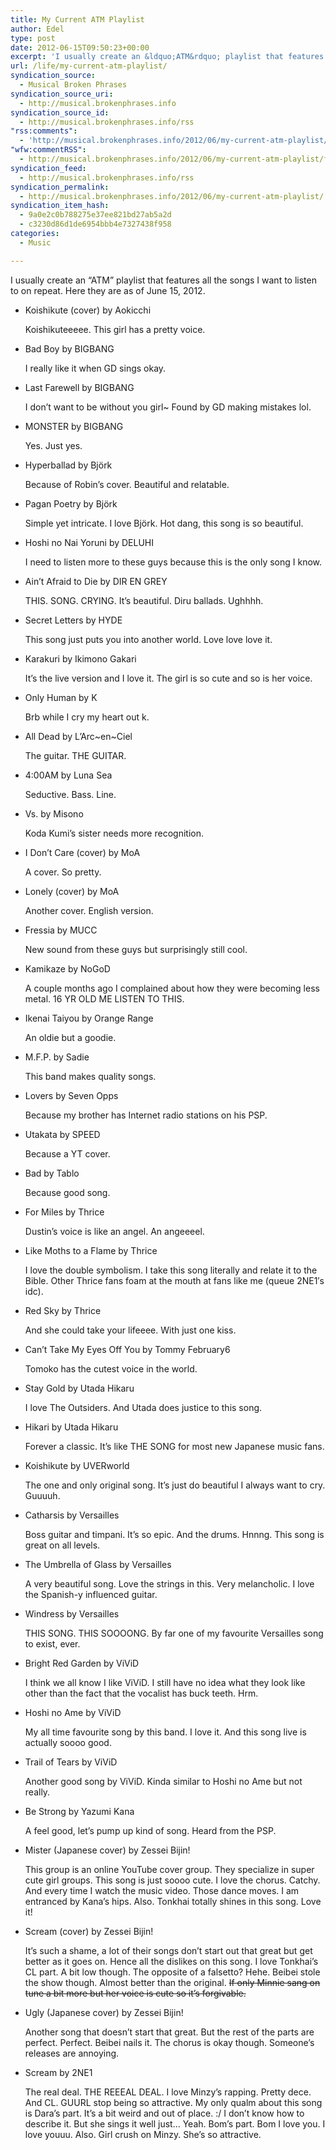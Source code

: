 ```yaml
---
title: My Current ATM Playlist
author: Edel
type: post
date: 2012-06-15T09:50:23+00:00
excerpt: 'I usually create an &ldquo;ATM&rdquo; playlist that features all the songs I want to listen to on repeat. Here they are as of June 15, 2012. Koishikute (cover) by Aokicchi Koishikuteeeee. This girl has a pretty voice. Bad Boy by BIGBANG I really like it when GD sings okay. Last Farewell by BIGBANG I don&rsquo;t [...]'
url: /life/my-current-atm-playlist/
syndication_source:
  - Musical Broken Phrases
syndication_source_uri:
  - http://musical.brokenphrases.info
syndication_source_id:
  - http://musical.brokenphrases.info/rss
"rss:comments":
  - 'http://musical.brokenphrases.info/2012/06/my-current-atm-playlist/#comments'
"wfw:commentRSS":
  - http://musical.brokenphrases.info/2012/06/my-current-atm-playlist/feed/
syndication_feed:
  - http://musical.brokenphrases.info/rss
syndication_permalink:
  - http://musical.brokenphrases.info/2012/06/my-current-atm-playlist/
syndication_item_hash:
  - 9a0e2c0b788275e37ee821bd27ab5a2d
  - c3230d86d1de6954bbb4e7327438f958
categories:
  - Music

---
```

I usually create an &#8220;ATM&#8221; playlist that features all the songs I want to listen to on repeat. Here they are as of June 15, 2012.

  * Koishikute (cover) by Aokicchi
  
    Koishikuteeeee. This girl has a pretty voice.
  * Bad Boy by BIGBANG
  
    I really like it when GD sings okay.
  * Last Farewell by BIGBANG
  
    I don&#8217;t want to be without you girl~ Found by GD making mistakes lol.
  * MONSTER by BIGBANG
  
    Yes. Just yes.
  * Hyperballad by Björk
  
    Because of Robin&#8217;s cover. Beautiful and relatable.
  * Pagan Poetry by Björk
  
    Simple yet intricate. I love Björk. Hot dang, this song is so beautiful.
  * Hoshi no Nai Yoruni by DELUHI
  
    I need to listen more to these guys because this is the only song I know.
  * Ain&#8217;t Afraid to Die by DIR EN GREY
  
    THIS. SONG. CRYING. It&#8217;s beautiful. Diru ballads. Ughhhh.
  * Secret Letters by HYDE
  
    This song just puts you into another world. Love love love it.
  * Karakuri by Ikimono Gakari
  
    It&#8217;s the live version and I love it. The girl is so cute and so is her voice.
  * Only Human by K
  
    Brb while I cry my heart out k.
  * All Dead by L&#8217;Arc~en~Ciel
  
    The guitar. THE GUITAR.
  * 4:00AM by Luna Sea
  
    Seductive. Bass. Line.
  * Vs. by Misono
  
    Koda Kumi&#8217;s sister needs more recognition.
  * I Don&#8217;t Care (cover) by MoA
  
    A cover. So pretty.
  * Lonely (cover) by MoA
  
    Another cover. English version.
  * Fressia by MUCC
  
    New sound from these guys but surprisingly still cool.
  * Kamikaze by NoGoD
  
    A couple months ago I complained about how they were becoming less metal. 16 YR OLD ME LISTEN TO THIS.
  * Ikenai Taiyou by Orange Range
  
    An oldie but a goodie.
  * M.F.P. by Sadie
  
    This band makes quality songs.
  * Lovers by Seven Opps
  
    Because my brother has Internet radio stations on his PSP.
  * Utakata by SPEED
  
    Because a YT cover.
  * Bad by Tablo
  
    Because good song.
  * For Miles by Thrice
  
    Dustin&#8217;s voice is like an angel. An angeeeel.
  * Like Moths to a Flame by Thrice
  
    I love the double symbolism. I take this song literally and relate it to the Bible. Other Thrice fans foam at the mouth at fans like me (queue 2NE1&#8242;s idc).
  * Red Sky by Thrice
  
    And she could take your lifeeee. With just one kiss.
  * Can&#8217;t Take My Eyes Off You by Tommy February6
  
    Tomoko has the cutest voice in the world.
  * Stay Gold by Utada Hikaru
  
    I love The Outsiders. And Utada does justice to this song.
  * Hikari by Utada Hikaru
  
    Forever a classic. It&#8217;s like THE SONG for most new Japanese music fans.
  * Koishikute by UVERworld
  
    The one and only original song. It&#8217;s just do beautiful I always want to cry. Guuuuh.
  * Catharsis by Versailles
  
    Boss guitar and timpani. It&#8217;s so epic. And the drums. Hnnng. This song is great on all levels.
  * The Umbrella of Glass by Versailles
  
    A very beautiful song. Love the strings in this. Very melancholic. I love the Spanish-y influenced guitar.
  * Windress by Versailles
  
    THIS SONG. THIS SOOOONG. By far one of my favourite Versailles song to exist, ever.
  * Bright Red Garden by ViViD
  
    I think we all know I like ViViD. I still have no idea what they look like other than the fact that the vocalist has buck teeth. Hrm.
  * Hoshi no Ame by ViViD
  
    My all time favourite song by this band. I love it. And this song live is actually soooo good.
  * Trail of Tears by ViViD
  
    Another good song by ViViD. Kinda similar to Hoshi no Ame but not really.
  * Be Strong by Yazumi Kana
  
    A feel good, let&#8217;s pump up kind of song. Heard from the PSP.
  * Mister (Japanese cover) by Zessei Bijin!
  
    This group is an online YouTube cover group. They specialize in super cute girl groups. This song is just soooo cute. I love the chorus. Catchy. And every time I watch the music video. Those dance moves. I am entranced by Kana&#8217;s hips. Also. Tonkhai totally shines in this song. Love it!
  * Scream (cover) by Zessei Bijin!
  
    It&#8217;s such a shame, a lot of their songs don&#8217;t start out that great but get better as it goes on. Hence all the dislikes on this song. I love Tonkhai&#8217;s CL part. A bit low though. The opposite of a falsetto? Hehe. Beibei stole the show though. Almost better than the original. <strike>If only Minnie sang on tune a bit more but her voice is cute so it&#8217;s forgivable.</strike>
  * Ugly (Japanese cover) by Zessei Bijin!
  
    Another song that doesn&#8217;t start that great. But the rest of the parts are perfect. Perfect. Beibei nails it. The chorus is okay though. Someone&#8217;s releases are annoying.
  * Scream by 2NE1
  
    The real deal. THE REEEAL DEAL. I love Minzy&#8217;s rapping. Pretty dece. And CL. GUURL stop being so attractive. My only qualm about this song is Dara&#8217;s part. It&#8217;s a bit weird and out of place. :/ I don&#8217;t know how to describe it. But she sings it well just&#8230; Yeah. Bom&#8217;s part. Bom I love you. I love youuu. Also. Girl crush on Minzy. She&#8217;s so attractive.

<ol class="footnote">
</ol>